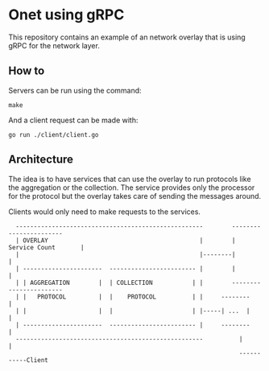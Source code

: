 # Onet using gRPC

This repository contains an example of an network overlay that is using gRPC
for the network layer.

## How to

Servers can be run using the command:
```
make
```

And a client request can be made with:
```
go run ./client/client.go
```

## Architecture

The idea is to have services that can use the overlay to run protocols like
the aggregation or the collection. The service provides only the processor
for the protocol but the overlay takes care of sending the messages around.

Clients would only need to make requests to the services.

```
  ----------------------------------------------------        -----------------------
  | OVERLAY                                          |        | Service Count       |
  |                                                  |--------|                     |
  | ----------------------  ------------------------ |        |                     |
  | | AGGREGATION        |  | COLLECTION           | |        -----------------------
  | |   PROTOCOL         |  |    PROTOCOL          | |     --------          |
  | |                    |  |                      | |-----| ...  |          |
  | ----------------------  ------------------------ |     --------          |
  ----------------------------------------------------          |            |
                                                                -----------Client


```